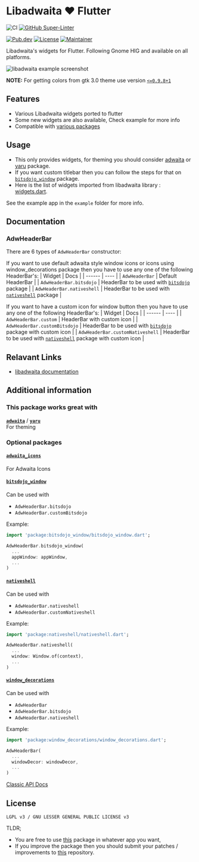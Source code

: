 # Libadwaita ❤️ Flutter

![CI](https://github.com/gtk-flutter/libadwaita/actions/workflows/ci.yml/badge.svg)
[![GitHub Super-Linter](https://github.com/gtk-flutter/adwaita/workflows/Lint%20Code%20Base/badge.svg)](https://github.com/marketplace/actions/super-linter)

[![Pub.dev](https://img.shields.io/pub/v/libadwaita.svg)](https://pub.dev/packages/libadwaita)
[![License](https://img.shields.io/github/license/gtk-flutter/libadwaita?color=indigo)](LICENSE)
[![Maintainer](https://img.shields.io/badge/Maintainer-prateekmedia-informational)](https://github.com/prateekmedia)

Libadwaita's widgets for Flutter. Following Gnome HIG and available on all platforms.

![libadwaita example screenshot](https://user-images.githubusercontent.com/41370460/146646064-09e10e32-8635-43ed-bd9c-0ed191d30a97.png)

**NOTE:** For getting colors from gtk 3.0 theme use version [`<=0.9.8+1`](https://pub.dev/packages/gtk/versions/0.9.8+1)

## Features

- Various Libadwaita widgets ported to flutter
- Some new widgets are also available, Check example for more info
- Compatible with [various packages](#additional-information)

## Usage

- This only provides widgets, for theming you should consider [adwaita](https://pub.dev/packages/adwaita) or [yaru](https://github.com/ubuntu/yaru.dart) package.
- If you want custom titlebar then you can follow the steps for that on [`bitsdojo_window`](https://pub.dev/packages/bitsdojo_window) package.
- Here is the list of widgets imported from libadwaita library : [widgets.dart](https://github.com/gtk-flutter/libadwaita/blob/main/lib/src/widgets/widgets.dart).

See the example app in the `example` folder for more info.

## Documentation

### AdwHeaderBar
There are 6 types of `AdwHeaderBar` constructor:

If you want to use default adwaita style window icons or icons using window_decorations package then you have to use any one of the following HeaderBar's:
| Widget | Docs |
| ------ | ---- |
| `AdwHeaderBar` | Default HeaderBar |
| `AdwHeaderBar.bitsdojo` | HeaderBar to be used with [`bitsdojo`](#bitsdojo_window) package |
| `AdwHeaderBar.nativeshell` | HeaderBar to be used with [`nativeshell`](#nativeshell) package |

If you want to have a custom icon for window button then you have to use any one of the following HeaderBar's:
| Widget | Docs |
| ------ | ---- |
| `AdwHeaderBar.custom` | HeaderBar with custom icon |
| `AdwHeaderBar.customBitsdojo` | HeaderBar to be used with [`bitsdojo`](#bitsdojo_window) package with custom icon |
| `AdwHeaderBar.customNativeshell` | HeaderBar to be used with [`nativeshell`](#nativeshell) package with custom icon |

## Relavant Links
- [libadwaita documentation](https://gnome.pages.gitlab.gnome.org/libadwaita/doc/main/index.html#classes)


## Additional information

### **This package works great with**

[**`adwaita`**](https://pub.dev/packages/adwaita) / [**`yaru`**](https://github.com/ubuntu/yaru.dart)  
For theming

### **Optional packages**

#### [**`adwaita_icons`**](https://pub.dev/packages/adwaita_icons)
For Adwaita Icons

#### [**`bitsdojo_window`**](https://pub.dev/packages/bitsdojo_window)
Can be used with
- `AdwHeaderBar.bitsdojo`
- `AdwHeaderBar.customBitsdojo`

Example:
```dart
import 'package:bitsdojo_window/bitsdojo_window.dart';

AdwHeaderBar.bitsdojo_window(
  ...
  appWindow: appWindow,
  ...
)
```

#### [**`nativeshell`**](https://pub.dev/packages/nativeshell  )
Can be used with
- `AdwHeaderBar.nativeshell`
- `AdwHeaderBar.customNativeshell`

Example:
```dart
import 'package:nativeshell/nativeshell.dart';

AdwHeaderBar.nativeshell(
  ...
  window: Window.of(context),
  ...
)
```

#### [**`window_decorations`**](https://pub.dev/packages/window_decorations)
Can be used with
- `AdwHeaderBar`
- `AdwHeaderBar.bitsdojo`
- `AdwHeaderBar.nativeshell`

Example:
```dart
import 'package:window_decorations/window_decorations.dart';

AdwHeaderBar(
  ...
  windowDecor: windowDecor,
  ...
)
```

[Classic API Docs](https://pub.dev/documentation/libadwaita/latest/)

## License

`LGPL v3 / GNU LESSER GENERAL PUBLIC LICENSE v3`

TLDR;

- You are free to use [this](https://pub.dev/packages/libadwaita) package in whatever app you want,
- If you improve the package then you should submit your patches / improvements to [this](https://github.com/gtk-flutter/libadwaita) repository.
